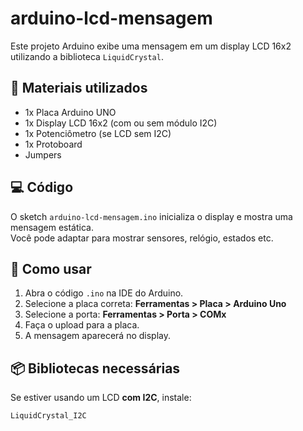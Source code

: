 # arduino-lcd-mensagem

Este projeto Arduino exibe uma mensagem em um display LCD 16x2 utilizando a biblioteca `LiquidCrystal`.

## 🧰 Materiais utilizados

- 1x Placa Arduino UNO
- 1x Display LCD 16x2 (com ou sem módulo I2C)
- 1x Potenciômetro (se LCD sem I2C)
- 1x Protoboard
- Jumpers

## 💻 Código

O sketch `arduino-lcd-mensagem.ino` inicializa o display e mostra uma mensagem estática.  
Você pode adaptar para mostrar sensores, relógio, estados etc.

## 🚀 Como usar

1. Abra o código `.ino` na IDE do Arduino.
2. Selecione a placa correta: **Ferramentas > Placa > Arduino Uno**
3. Selecione a porta: **Ferramentas > Porta > COMx**
4. Faça o upload para a placa.
5. A mensagem aparecerá no display.

## 📦 Bibliotecas necessárias

Se estiver usando um LCD **com I2C**, instale:
```cpp
LiquidCrystal_I2C
